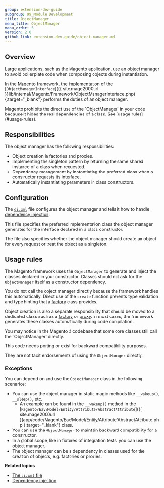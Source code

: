```yaml
---
group: extension-dev-guide
subgroup: 99_Module Development
title: ObjectManager
menu_title: ObjectManager
menu_order: 5
version: 2.0
github_link: extension-dev-guide/object-manager.md
---
```

## Overview

Large applications, such as the Magento application, use an object manager to avoid boilerplate code when composing objects during instantiation.

In the Magento framework, the implementation of the [`ObjectManagerInterface`]({{ site.mage2000url }}lib/internal/Magento/Framework/ObjectManagerInterface.php){:target="_blank"} performs the duties of an object manager.

<div class="bs-callout bs-callout-warning" markdown="1">
Magento prohibits the direct use of the `ObjectManager` in your code because it hides the real dependencies of a class.
See [usage rules](#usage-rules).
</div>

## Responsibilities

The object manager has the following responsibilities:

* Object creation in factories and proxies.
* Implementing the singleton pattern by returning the same shared instance of a class when requested.
* Dependency management by instantiating the preferred class when a constructor requests its interface.
* Automatically instantiating parameters in class constructors.

## Configuration

The [`di.xml`]({{page.baseurl}}/extension-dev-guide/build/di-xml-file.html) file configures the object manager and tells it how to handle [dependency injection]({{page.baseurl}}/extension-dev-guide/depend-inj.html).

This file specifies the preferred implementation class the object manager generates for the interface declared in a class constructor.

The file also specifies whether the object manager should create an object for every request or treat the object as a singleton.

## Usage rules

The Magento framework uses the `ObjectManager` to generate and inject the classes declared in your constructor.
Classes should not ask for the `ObjectManager` itself as a constructor dependency.

You do not call the object manager directly because the framework handles this automatically.
Direct use of the `create` function prevents type validation and type hinting that a [factory]({{page.baseurl}}/extension-dev-guide/factories.html) class provides.

Object creation is also a separate responsibility that should be moved to a dedicated class such as a [factory]({{page.baseurl}}/extension-dev-guide/factories.html) or [proxy]({{page.baseurl}}/extension-dev-guide/proxies.html).
In most cases, the framework generates these classes automatically during code compilation.

<div class="bs-callout bs-callout-warning" markdown="1">
You may notice in the Magento 2 codebase that some core classes still call the `ObjectManager` directly.

This code needs porting or exist for backward compatibility purposes.

They are not tacit endorsements of using the `ObjectManager` directly.
</div>

### Exceptions

You can depend on and use the `ObjectManager` class in the following scenarios:

* You can use the object manager in static magic methods like `__wakeup()`, `__sleep()`, etc.
  * An example can be found in the `__wakeup()` method in the [`Magento/Eav/Model/Entity/Attribute/AbstractAttribute`]({{ site.mage2000url }}app/code/Magento/Eav/Model/Entity/Attribute/AbstractAttribute.php){:target="_blank"} class.
* You can use the `ObjectManager` to maintain backward compatibility for a constructor.
* In a global scope, like in fixtures of integration tests, you can use the object manager.
* The object manager can be a dependency in classes used for the creation of objects, e.g. factories or proxies.

**Related topics**

*	[The `di.xml` file]({{page.baseurl}}/extension-dev-guide/build/di-xml-file.html)
* [Dependency injection]({{page.baseurl}}/extension-dev-guide/depend-inj.html)
